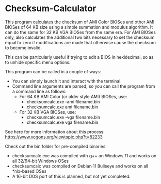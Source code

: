 # Checksum-Calculator

This program calculates the checksum of AMI Color BIOSes and other AMI BIOSes of 64 KB size using a simple summation and modulus algorithm. It can do the same for 32 KB VGA BIOSes from the same era. For AMI BIOSes only, also calculates the additional two bits necessary to set the checksum equal to zero if modifications are made that otherwise cause the checksum to become invalid.

This can be particularly useful if trying to edit a BIOS in hexidecimal, so as to unhide specific menu options.

This program can be called in a couple of ways:
 - You can simply launch it and interact with the terminal.
 - Command line arguments are parsed, so you can call the program from a command line as follows:
    - For 64 KB AMI Color (or older style AMI) BIOSes, use: 
        - checksumcalc.exe -ami filename.bin 
        - checksumcalc.exe ami filename.bin
    - For 32 KB VGA BIOSes, use:
        - checksumcalc.exe -vga filename.bin 
        - checksumcalc.exe vga filename.bin

See here for more information about this process: https://www.vogons.org/viewtopic.php?t=82233

Check out the bin folder for pre-compiled binaries:
 - checksumcalc.exe was compiled with g++ on Windows 11 and works on all 32/64-bit Windows OSes
 - checksumcalc was compiled on Debian 11 Bullseye and works on all *nix-based OSes
 - A 16-bit DOS port of this is planned, but not yet completed.
